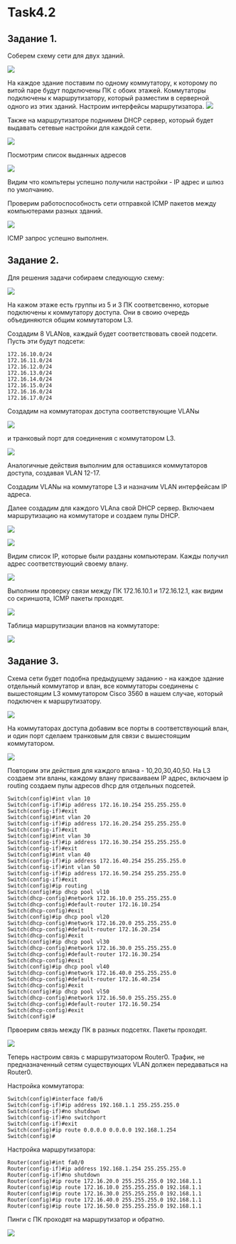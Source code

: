 ﻿# Task4.2

## Задание 1.

Соберем схему сети для двух зданий.

![](images/Screenshot_1.png)

На каждое здание поставим по одному коммутатору, к которому по витой паре будут подключены ПК с обоих этажей. Коммутаторы подключены к маршрутизатору, который разместим в серверной одного из этих зданий. 
Настроим интерфейсы маршрутизатора.
![](images/cisco%20ip%20interfaces.png)

Также на маршрутизаторе поднимем DHCP сервер, который будет выдавать сетевые настройки для каждой сети.

![](images/cisco%20dhcp.png)

Посмотрим список выданных адресов

![](images/dhcp%20list.png)

Видим что компьтеры успешно получили настройки - IP адрес и шлюз по умолчанию.

Проверим работоспособность сети отправкой ICMP пакетов между компьютерами разных зданий.

![](images/icmp.png)

ICMP запрос успешно выполнен.

## Задание 2.

Для решения задачи собираем следующую схему:

![](images/4_2_2/sxema1.png)

На кажом этаже есть группы из 5 и 3 ПК соответсвенно, которые подключены к коммутатору доступа. Они в своию очередь объединяются общим коммутатором L3.

Создадим 8 VLANов, каждый будет соответствовать своей подсети. Пусть эти будут подсети:
```dos
172.16.10.0/24
172.16.11.0/24
172.16.12.0/24
172.16.13.0/24
172.16.14.0/24
172.16.15.0/24
172.16.16.0/24
172.16.17.0/24
```
Создадим на коммутаторах доступа соответствующие VLANы 

![](images/4_2_2/et1.png)

и транковый порт для соединения с коммутатором L3.

![](images/4_2_2/et1_trunk.png)

Аналогичные действия выполним для оставшихся коммутаторов доступа, создавая VLAN 12-17.

Создадим VLANы на коммутаторе L3 и назначим VLAN интерфейсам IP адреса.


Далее создадим для каждого VLAnа свой DHCP сервер. Включаем маршрутизацию на коммутаторе и создаем пулы DHCP.

![](images/4_2_2/ip%20routing.png)

![](images/4_2_2/dhcp%20pool.png)

Видим список IP, которые были разданы компьютерам. Кажды получил адрес соответствующий своему влану.

![](images/4_2_2/spisok%20ip.png)


Выполним проверку связи между ПК 172.16.10.1 и 172.16.12.1, как видим со скриншота, ICMP пакеты проходят.

![](images/4_2_2/test.png)

Таблица маршрутизации вланов на коммутаторе:

![](images/4_2_2/ip_rout_table.png)


## Задание 3.

Схема сети будет подобна предыдущему заданию - на каждое здание отдельный коммутатор и влан, все коммутаторы соединены с вышестоящим L3 коммутатором Cisco 3560 в нашем случае, который подключен к маршрутизатору.

![](images/4_2_3/sxema.png)

На коммутаторах доступа добавим все порты в соответствующий влан, и один порт сделаем транковым для связи с вышестоящим коммутатором.

![](images/4_2_3/vlan10.png)

Повторим эти действия для каждого влана - 10,20,30,40,50.
На L3 создаем эти вланы, каждому влану присваиваем IP адрес, включаем ip routing создаем пулы адресов dhcp для отдельных подсетей.


```dos
Switch(config)#int vlan 10
Switch(config-if)#ip address 172.16.10.254 255.255.255.0
Switch(config-if)#exit
Switch(config)#int vlan 20
Switch(config-if)#ip address 172.16.20.254 255.255.255.0
Switch(config-if)#exit
Switch(config)#int vlan 30
Switch(config-if)#ip address 172.16.30.254 255.255.255.0
Switch(config-if)#exit
Switch(config)#int vlan 40
Switch(config-if)#ip address 172.16.40.254 255.255.255.0
Switch(config-if)#int vlan 50
Switch(config-if)#ip address 172.16.50.254 255.255.255.0
Switch(config-if)#exit
Switch(config)#ip routing
Switch(config)#ip dhcp pool vl10
Switch(dhcp-config)#network 172.16.10.0 255.255.255.0
Switch(dhcp-config)#default-router 172.16.10.254
Switch(dhcp-config)#exit
Switch(config)#ip dhcp pool vl20
Switch(dhcp-config)#network 172.16.20.0 255.255.255.0
Switch(dhcp-config)#default-router 172.16.20.254
Switch(dhcp-config)#exit
Switch(config)#ip dhcp pool vl30
Switch(dhcp-config)#network 172.16.30.0 255.255.255.0
Switch(dhcp-config)#default-router 172.16.30.254
Switch(dhcp-config)#exit
Switch(config)#ip dhcp pool vl40
Switch(dhcp-config)#network 172.16.40.0 255.255.255.0
Switch(dhcp-config)#default-router 172.16.40.254
Switch(dhcp-config)#exit
Switch(config)#ip dhcp pool vl50
Switch(dhcp-config)#network 172.16.50.0 255.255.255.0
Switch(dhcp-config)#default-router 172.16.50.254
Switch(dhcp-config)#exit
Switch(config)#
```

Првоерим связь между ПК в разных подсетях. Пакеты проходят.

![](images/4_2_3/svyaz.png)

Теперь настроим связь с маршрутизатором Router0. Трафик, не предназначенный сетям существующих VLAN должен передаваться на Router0.

Настройка коммутатора:

```dos
Switch(config)#interface fa0/6
Switch(config-if)#ip address 192.168.1.1 255.255.255.0
Switch(config-if)#no shutdown 
Switch(config-if)#no switchport 
Switch(config-if)#exit
Switch(config)#ip route 0.0.0.0 0.0.0.0 192.168.1.254
Switch(config)#
```
Настройка маршрутизатора:

```dos
Router(config)#int fa0/0
Router(config-if)#ip address 192.168.1.254 255.255.255.0
Router(config-if)#no shutdown
Router(config)#ip route 172.16.20.0 255.255.255.0 192.168.1.1
Router(config)#ip route 172.16.10.0 255.255.255.0 192.168.1.1
Router(config)#ip route 172.16.30.0 255.255.255.0 192.168.1.1
Router(config)#ip route 172.16.40.0 255.255.255.0 192.168.1.1
Router(config)#ip route 172.16.50.0 255.255.255.0 192.168.1.1
```

Пинги с ПК проходят на маршрутизатор и обратно.

![](images/4_2_3/test.png)


